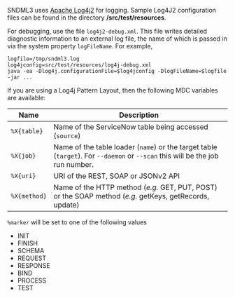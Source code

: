 SNDML3 uses [Apache Log4j2](https://logging.apache.org/log4j/2.x/) for logging. Sample Log4J2 configuration files can be found in the directory **/src/test/resources**.

For debugging, use the file `log4j2-debug.xml`. This file writes detailed diagnostic information to an external log file, the name of which is passed in via the system property `logFileName`. For example,

    logfile=/tmp/sndml3.log
    log4jconfig=src/test/resources/log4j-debug.xml
    java -ea -Dlog4j.configurationFile=$log4jconfig -DlogFileName=$logfile -jar ...

If you are using a Log4j Pattern Layout, then the following MDC variables are available:

| Name | Description |
|------|-------------|
| `%X{table}` | Name of the ServiceNow table being accessed (`source`) |
| `%X{job}` | Name of the table loader (`name`) or the target table (`target`). For `--daemon` or `--scan` this will be the job run number. |
| `%X{uri}` | URI of the REST, SOAP or JSONv2 API |
| `%X{method}` | Name of the HTTP method (_e.g._ GET, PUT, POST) or the SOAP method (_e.g._ getKeys, getRecords, update) |

`%marker` will be set to one of the following values
* INIT
* FINISH
* SCHEMA
* REQUEST
* RESPONSE
* BIND
* PROCESS
* TEST

